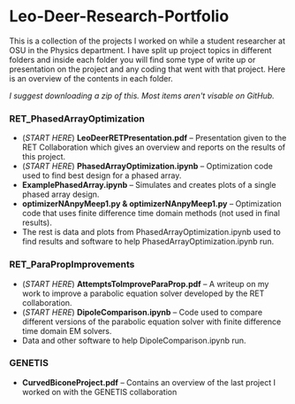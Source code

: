 # Leo-Deer-Research-Portfolio
This is a collection of the projects I worked on while a student researcher at OSU in the Physics department. I have split up project topics in different folders and inside each folder you will find some type of write up or presentation on the project and any coding that went with that project. Here is an overview of the contents in each folder.

*I suggest downloading a zip of this. Most items aren't visable on GitHub.*

### RET_PhasedArrayOptimization
*	(*START HERE*) **LeoDeerRETPresentation.pdf** – Presentation given to the RET Collaboration which gives an overview and reports on the results of this project.
*	(*START HERE*) **PhasedArrayOptimization.ipynb** – Optimization code used to find best design for a phased array.
*	**ExamplePhasedArray.ipynb** – Simulates and creates plots of a single phased array design.
*	**optimizerNAnpyMeep1.py & optimizerNAnpyMeep1.py** – Optimization code that uses finite difference time domain methods (not used in final results).
*	The rest is data and plots from PhasedArrayOptimization.ipynb used to find results and software to help PhasedArrayOptimization.ipynb run.

### RET_ParaPropImprovements
*	(*START HERE*) **AttemptsToImproveParaProp.pdf** – A writeup on my work to improve a parabolic equation solver developed by the RET collaboration.
*	(*START HERE*) **DipoleComparison.ipynb** – Code used to compare different versions of the parabolic equation solver with finite difference time domain EM solvers.
*	Data and other software to help DipoleComparison.ipynb run.


### GENETIS
*	**CurvedBiconeProject.pdf** – Contains an overview of the last project I worked on with the GENETIS collaboration

